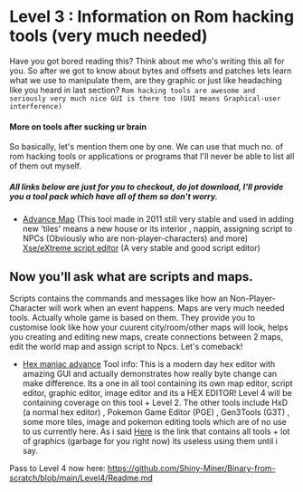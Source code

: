 # Level 3 : Information on Rom hacking tools (very much needed)
Have you got bored reading this? Think about me who's writing this all for you.
So after we got to know about bytes and offsets and patches lets learn what we use to manipulate them,
are they graphic or just like headaching like you heard in last section?
``Rom hacking tools are awesome and seriously very much nice GUI is there too (GUI means Graphical-user interference)``
#### More on tools after sucking ur brain
So basically, let's mention them one by one.
We can use that much no. of rom hacking tools or applications or programs that I'll never be able to list all of them out myself.
##### All links below are just for you to checkout, do jot download, I'll provide you a tool pack which have all of them so don't worry.
* [Advance Map](https://www.hackromtools.info/advance-map/?amp=1) (This tool made in 2011 still very stable and used in adding new 'tiles' means a new house or its interior , nappin, assigning script to NPCs (Obviously who are non-player-characters) and more)
[Xse/eXtreme script editor](https://www.hackromtools.info/xse/) (A very stable and good script editor)
## Now you'll ask what are scripts and maps.
Scripts contains the commands and messages like how an Non-Player-Character will work when an event happens.
Maps are very much needed tools. Actually whole game is based on them. They provide you to customise look like how your cuurent city/room/other maps will look, helps you creating and editing new maps, create connections between 2 maps, edit the world map and assign script to Npcs.
Let's comeback!
* [Hex maniac advance](https://www.pokecommunity.com/threads/hexmaniacadvance-a-new-hex-editor-for-gen-3-hacking.428388/)
Tool info: This is a modern day hex editor with amazing GUI and actually demonstrates how really byte change can make difference. Its a one in all tool containing its own map editor, script editor, graphic editor, image editor and its a HEX EDITOR! Level 4 will be containing coverage on this tool + Level 2.
The other tools include HxD (a normal hex editor) , Pokemon Game Editor (PGE) , Gen3Tools (G3T) , some more tiles, image and pokemon editing tools which are of no use to us currently here.
As i said [Here](https://github.com/Shiny-Miner/GBA-Binary-hacking-assets) is the link that contains all tools + lot of graphics (garbage for you right now) its useless using them until i say.

Pass to Level 4 now here:
https://github.com/Shiny-Miner/Binary-from-scratch/blob/main/Level4/Readme.md
